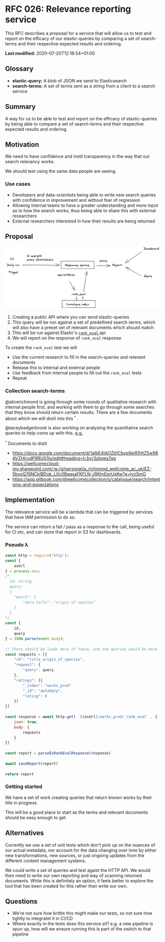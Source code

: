 # RFC 026: Relevance reporting service

This RFC describes a proposal for a service that will allow us to test and report on the efficacy of our elastic-queries by comparing a set of search-terms and their respective expected results and ordering.

**Last modified:** 2020-07-20T12:18:54+01:00

## Glossary

* **elastic-query:** A blob of JSON we send to Elasticsearch
* **search-terms:** A set of terms sent as a string from a client to a search service

## Summary

A way for us to be able to test and report on the efficacy of elastic-queries by being able to compare a set of search-terms and their respective expected results and ordering.

## Motivation

We need to have confidence and instil transparency in the way that our search relevancy works.

We should test using the same data people are seeing.

### Use cases

* Developers and data-scientists being able to write new search queries with  confidence in improvement and without fear of regression
* Allowing internal teams to have a greater understanding and more input as to how the search works, thus being able to share this with external researchers
* External researchers interested in how their results are being returned

## Proposal

![architecture](./relevance_service.png)

1. Creating a public API where you can send elastic-queries
1. This query will be run against a set of predefined search-terms, which will also have a preset set of relevant documents which should match
1. This will be run against Elastic's [ `rank_eval` ](https://www.elastic.co/guide/en/elasticsearch/reference/current/search-rank-eval.html) api
1. We will report on the response of `rank_eval` response

To create the `rank_eval` test we will

* Use the current research to fill in the search-queries and relevant documents
* Release this to internal and external people
* Use feedback from internal people to fill out the `rank_eval` tests
* Repeat

### Collection search-terms

@alicerichmond is going through some rounds of qualitative research with internal people first, and working with them to go through some searches that they know should return certain results. There are a few documents about which we will distil into this<sup> `*` </sup>.

@taceybadgerbrook is also working on analysing the quantitative search queries to help come up with this. [e.g.](https://github.com/wellcomecollection/catalogue/pull/634/files)

<sup> `*` </sup> Documents to distil

* https://docs.google.com/document/d/1aIbE4IAOZb1Cbyp9ei81HtZ5w98AVZHIrudP9RUG1Is/edit#heading=h.byr3zbqes7qg
* https://wellcomecloud-my.sharepoint.com/:w:/g/personal/a_richmond_wellcome_ac_uk/EZ-5bvoQ76NCkIBDok_L0c0BaqsaFKFLN-J9KtnEprUsKw?e=lyzSmO
* https://app.gitbook.com/@wellcomecollection/s/catalogue/search/intentions-and-expectations

## Implementation

The relevance service will be a lambda that can be triggered by services that have IAM permission to do so.

The service can return a fail / pass as a response to the call, being useful for CI etc, and can store that report in S3 for dashboards.

### Pseudo λ

``` js
const http = require('http');
const {
    esUrl
} = process.env;
/*
  id: string
  query:
  {
    "match": {
        "data.title": "origin of species"
    }
  }
*/
const {
    id,
    query
} = JSON.parse(event.body);

// There should be loads more of these, and the queries would be more 
const requests = [{
    "id": "title_origin_of_species",
    "request": {
        "query": query
    },
    "ratings": [{
        "_index": "works_prod"
        "_id": "awfa9aty",
        "rating": 0
    }]
}]

const response = await http.get( `${esUrl}/works_prod/_rank_eval` , {
    json: true,
    body: {
        requests
    }
})

const report = parseEsRankEvalResponse(response)

await saveReport(report)

return report
```

### Getting started

We have a set of work creating queries that return known works by their title in progress.

This will be a good place to start as the terms and relevant documents should be easy enough to get.

## Alternatives

Currently we use a set of unit tests which don't pick up on the nuances of our actual metadata, nor account for the data changing over time by either new transformations, new sources, or just ongoing updates from the different content management systems.

We could write a set of queries and test agaist the HTTP API. We would then need to write our own reporting and way of scanning returned documents. While this is definitely an option, it feels better to explore the tool that has been created for this rather than write our own.

## Questions

* We're not sure how brittle this might make our tests, so not sure how tightly to integratet it in CI/CD
* Where exactly in the tests does this service sit? e.g. a new pipeline is spun up, how will we ensure running this is part of the switch to that pipeline
